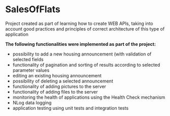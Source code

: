 # SalesOfFlats
Project created as part of learning how to create WEB APIs, taking into account good practices and principles of correct architecture of this type of application

**The following functionalities were implemented as part of the project:**
- possibility to add a new housing announcement (with validation of selected fields
- functionality of pagination and sorting of results according to selected parameter values
- editing an existing housing announcement 
- possibility of deleting a selected announcement 
- functionality of adding pictures to the server
- functionality of adding files to the server
- monitoring the health of applications using the Health Check mechanism
- NLog data logging
- application testing using unit tests and integration tests
